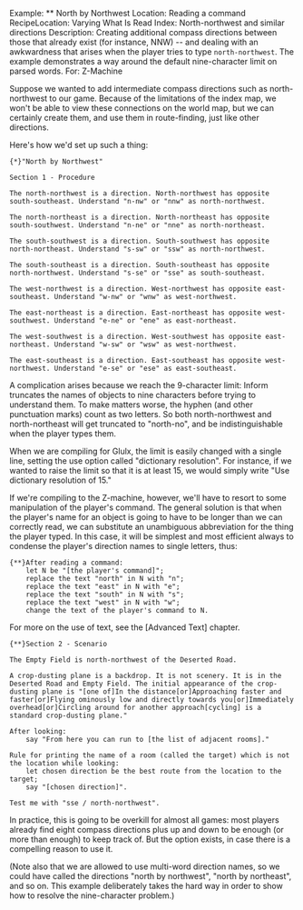 Example: ** North by Northwest
Location: Reading a command
RecipeLocation: Varying What Is Read
Index: North-northwest and similar directions
Description: Creating additional compass directions between those that already exist (for instance, NNW) -- and dealing with an awkwardness that arises when the player tries to type ``north-northwest``. The example demonstrates a way around the default nine-character limit on parsed words.
For: Z-Machine

  
Suppose we wanted to add intermediate compass directions such as north-northwest to our game. Because of the limitations of the index map, we won't be able to view these connections on the world map, but we can certainly create them, and use them in route-finding, just like other directions.

  
Here's how we'd set up such a thing:

  

``` inform7
{*}"North by Northwest"

Section 1 - Procedure

The north-northwest is a direction. North-northwest has opposite south-southeast. Understand "n-nw" or "nnw" as north-northwest.

The north-northeast is a direction. North-northeast has opposite south-southwest. Understand "n-ne" or "nne" as north-northeast.

The south-southwest is a direction. South-southwest has opposite north-northeast. Understand "s-sw" or "ssw" as north-northwest.

The south-southeast is a direction. South-southeast has opposite north-northwest. Understand "s-se" or "sse" as south-southeast.

The west-northwest is a direction. West-northwest has opposite east-southeast. Understand "w-nw" or "wnw" as west-northwest.

The east-northeast is a direction. East-northeast has opposite west-southwest. Understand "e-ne" or "ene" as east-northeast.

The west-southwest is a direction. West-southwest has opposite east-northeast. Understand "w-sw" or "wsw" as west-northwest.

The east-southeast is a direction. East-southeast has opposite west-northwest. Understand "e-se" or "ese" as east-southeast.
```

  
A complication arises because we reach the 9-character limit: Inform truncates the names of objects to nine characters before trying to understand them. To make matters worse, the hyphen (and other punctuation marks) count as two letters. So both north-northwest and north-northeast will get truncated to "north-no", and be indistinguishable when the player types them.

  
When we are compiling for Glulx, the limit is easily changed with a single line, setting the use option called "dictionary resolution". For instance, if we wanted to raise the limit so that it is at least 15, we would simply write "Use dictionary resolution of 15."

  
If we're compiling to the Z-machine, however, we'll have to resort to some manipulation of the player's command. The general solution is that when the player's name for an object is going to have to be longer than we can correctly read, we can substitute an unambiguous abbreviation for the thing the player typed. In this case, it will be simplest and most efficient always to condense the player's direction names to single letters, thus:

  

``` inform7
{**}After reading a command:
	let N be "[the player's command]";
	replace the text "north" in N with "n";
	replace the text "east" in N with "e";
	replace the text "south" in N with "s";
	replace the text "west" in N with "w";
	change the text of the player's command to N.
```

  
For more on the use of text, see the [Advanced Text] chapter.

  

``` inform7
{**}Section 2 - Scenario

The Empty Field is north-northwest of the Deserted Road.

A crop-dusting plane is a backdrop. It is not scenery. It is in the Deserted Road and Empty Field. The initial appearance of the crop-dusting plane is "[one of]In the distance[or]Approaching faster and faster[or]Flying ominously low and directly towards you[or]Immediately overhead[or]Circling around for another approach[cycling] is a standard crop-dusting plane."

After looking:
	say "From here you can run to [the list of adjacent rooms]."

Rule for printing the name of a room (called the target) which is not the location while looking:
	let chosen direction be the best route from the location to the target;
	say "[chosen direction]".

Test me with "sse / north-northwest".
```
  
In practice, this is going to be overkill for almost all games: most players already find eight compass directions plus up and down to be enough (or more than enough) to keep track of. But the option exists, in case there is a compelling reason to use it.

  
(Note also that we are allowed to use multi-word direction names, so we could  have called the directions "north by northwest", "north by northeast", and so on. This example deliberately takes the hard way in order to show how to resolve the nine-character problem.)

